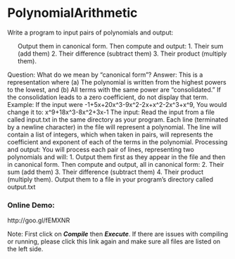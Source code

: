 <h1> PolynomialArithmetic </h1>
<p>Write a program to input pairs of polynomials and output:</p>
<ul>Output them in canonical form. Then compute and output:
1. Their sum (add them)
2. Their difference (subtract them)
3. Their product (multiply them).
</ul>
Question: What do we mean by “canonical form”?
Answer: This is a representation where
(a) The polynomial is written from the highest powers to the lowest, and
(b) All terms with the same power are “consolidated.” If the consolidation leads to a zero
coefficient, do not display that term.
Example: If the input were
-1+5x+20x^3-9x^2-2x+x^2-2x^3+x^9,
You would change it to:
x^9+18x^3-8x^2+3x-1
The input:
Read the input from a file called input.txt in the same directory as your program.
Each line (terminated by a newline character) in the file will represent a polynomial. The
line will contain a list of integers, which when taken in pairs, will represents the
coefficient and exponent of each of the terms in the polynomial.
Processing and output:
You will process each pair of lines, representing two polynomials and will:
1. Output them first as they appear in the file and then in canonical form.
Then compute and output, all in canonical form:
2. Their sum (add them)
3. Their difference (subtract them)
4. Their product (multiply them).
Output them to a file in your program’s directory called output.txt

<h3>Online Demo: </h3> http://goo.gl/fEMXNR
<p>Note: First click on <em><b>Compile</b></em> then <em><b>Execute</b></em>. If there are issues with compiling or running, please click this link again and make sure all files are listed on the left side.</p>
